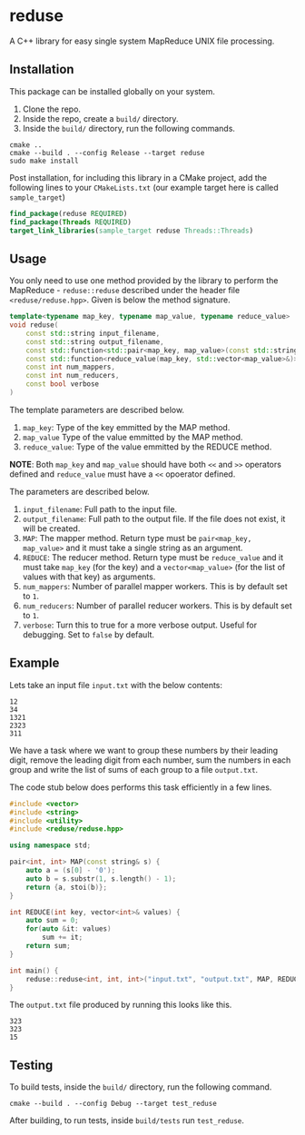 # reduse
A C++ library for easy single system MapReduce UNIX file processing.

## Installation

This package can be installed globally on your system.

1. Clone the repo.
2. Inside the repo, create a `build/` directory.
3. Inside the `build/` directory, run the following commands.

```
cmake ..
cmake --build . --config Release --target reduse
sudo make install
```

Post installation, for including this library in a CMake project, add the following lines to your `CMakeLists.txt` (our example target here is called `sample_target`)

```cmake
find_package(reduse REQUIRED)
find_package(Threads REQUIRED)
target_link_libraries(sample_target reduse Threads::Threads)
```

## Usage

You only need to use one method provided by the library to perform the MapReduce - `reduse::reduse` described under the header file `<reduse/reduse.hpp>`. Given is below the method signature.

```cpp
template<typename map_key, typename map_value, typename reduce_value>
void reduse(
    const std::string input_filename,
    const std::string output_filename,
    const std::function<std::pair<map_key, map_value>(const std::string&)> &MAP, 
    const std::function<reduce_value(map_key, std::vector<map_value>&)> &REDUCE,
    const int num_mappers,
    const int num_reducers,
    const bool verbose
)
```

The template parameters are described below.

1. `map_key`: Type of the key emmitted by the MAP method.
2. `map_value` Type of the value emmitted by the MAP method.
3. `reduce_value`: Type of the value emmitted by the REDUCE method.

**NOTE**: Both `map_key` and `map_value` should have both `<<` and `>>` operators defined and `reduce_value` must have a `<<` opoerator defined.

The parameters are described below.

1. `input_filename`: Full path to the input file.
2. `output_filename`: Full path to the output file. If the file does not exist, it will be created.
3. `MAP`: The mapper method. Return type must be `pair<map_key, map_value>` and it must take a single string as an argument.
4. `REDUCE`: The reducer method. Return type must be `reduce_value` and it must take `map_key` (for the key) and a `vector<map_value>` (for the list of values with that key) as arguments.
5. `num_mappers`: Number of parallel mapper workers. This is by default set to `1`.
6. `num_reducers`: Number of  parallel reducer workers. This is by default set to `1`.
7. `verbose`: Turn this to true for a more verbose output. Useful for debugging. Set to `false` by default.


## Example

Lets take an input file `input.txt` with the below contents:

```
12
34
1321
2323
311
```

We have a task where we want to group these numbers by their leading digit, remove the leading digit from each number, sum the numbers in each group and write the list of sums of each group to a file `output.txt`.

The code stub below does performs this task efficiently in a few lines.


```cpp
#include <vector>
#include <string>
#include <utility>
#include <reduse/reduse.hpp>

using namespace std;

pair<int, int> MAP(const string& s) {
    auto a = (s[0] - '0');
    auto b = s.substr(1, s.length() - 1);
    return {a, stoi(b)};
}

int REDUCE(int key, vector<int>& values) {
    auto sum = 0;
    for(auto &it: values)
        sum += it;
    return sum;
}

int main() {
    reduse::reduse<int, int, int>("input.txt", "output.txt", MAP, REDUCE, 3, 3);
}

```

The `output.txt` file produced by running this looks like this.

```
323
323
15
```
## Testing

To build tests, inside the `build/` directory, run the following command.

```
cmake --build . --config Debug --target test_reduse
```

After building, to run tests, inside `build/tests` run `test_reduse`.


